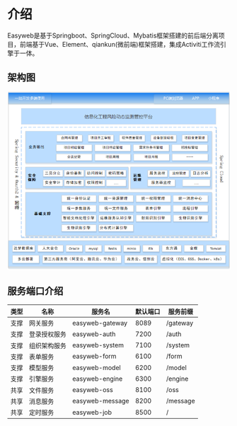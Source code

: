 # 介绍

Easyweb是基于Springboot、SpringCloud、Mybatis框架搭建的前后端分离项目，前端基于Vue、Element、qiankun(微前端)框架搭建，集成Activiti工作流引擎于一体。

## 架构图
![](../../.vuepress/images/jgt.png)

 ## 服务端口介绍
|类型|名称|服务名|默认端口|服务前缀|
|---|---|---|---|---|
|支撑|网关服务|easyweb-gateway| 8089 |/gateway|
|支撑|登录授权服务|easyweb-auth| 7200 |/auth|
|支撑|组织架构服务|easyweb-system| 7100 |/system|
|支撑|表单服务|easyweb-form| 6100 |/form|
|支撑|模型服务|easyweb-model| 6200 |/model|
|支撑|引擎服务|easyweb-engine| 6300 |/engine|
|共享|文件服务|easyweb-oss| 8100 |/oss|
|共享|消息服务|easyweb-message| 8200 |/message|
|共享|定时服务|easyweb-job| 8500 |/|

